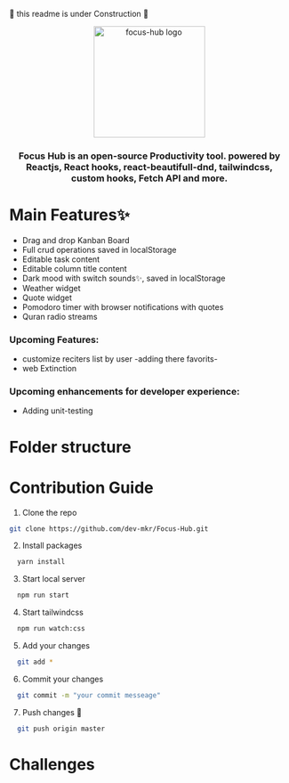 
 🚧 this readme is under Construction 🚧
  <p align="center">
  <a href="https://focus-hub.netlify.app" target="_blank">
    <img alt="focus-hub logo" height="200"  src="https://user-images.githubusercontent.com/101500659/184385526-24316c1e-0c48-41a7-aa9c-81216f256da7.png"/>
  </a>
  
<h3 align="center"> Focus Hub is an open‑source Productivity tool. powered by Reactjs, React hooks, react-beautifull-dnd, tailwindcss, custom hooks, Fetch API and more.</h3> 


# Main Features✨
* Drag and drop Kanban Board
* Full crud operations saved in localStorage
* Editable task content
* Editable column title content
* Dark mood with switch sounds✨, saved in localStorage
* Weather widget
* Quote widget  
* Pomodoro timer with browser  notifications with quotes
* Quran radio streams 

### Upcoming Features:
* customize reciters list by user -adding there favorits-
* web Extinction 
### Upcoming enhancements for developer experience:
* Adding unit-testing
 # Folder structure
 # Contribution Guide
 1. Clone the repo
 ```sh
 git clone https://github.com/dev-mkr/Focus-Hub.git
 ```
2. Install packages
 ```sh
   yarn install
   ```
3. Start local server
 ```sh
   npm run start 
   ```
4. Start tailwindcss 
 ```sh
   npm run watch:css
   ```
5. Add your changes
 ```sh
   git add *
   ```
6. Commit your changes 
 ```sh
   git commit -m "your commit messeage"
   ```
7. Push changes 🚀
 ```sh
   git push origin master
   ```
# Challenges
